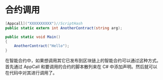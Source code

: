 # 合约调用

```c#
[Appcall]("XXXXXXXXXX")//ScriptHash
public static extern int AnotherContract(string arg);

public static void Main()
{
    AnotherContract("Hello");    
}
```

在智能合约中，如果想调用其它已发布到区块链上的智能合约可以通过这种方式。首先通过 AppCall 和要调用的合约的脚本散列来在 C# 中添加声明。然后就可以在代码中对其进行调用了。